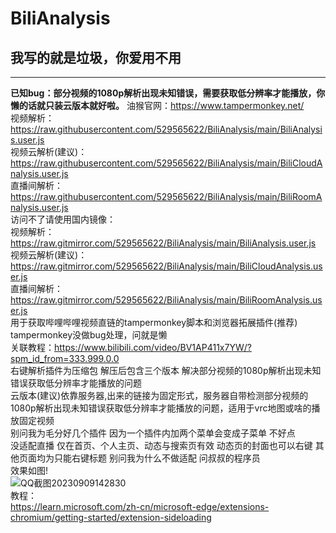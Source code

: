 # BiliAnalysis
## **我写的就是垃圾，你爱用不用**
***
**已知bug：部分视频的1080p解析出现未知错误，需要获取低分辨率才能播放，你懒的话就只装云版本就好啦。**
油猴官网：https://www.tampermonkey.net/<br>
视频解析：https://raw.githubusercontent.com/529565622/BiliAnalysis/main/BiliAnalysis.user.js<br>
视频云解析(建议)：https://raw.githubusercontent.com/529565622/BiliAnalysis/main/BiliCloudAnalysis.user.js<br>
直播间解析：https://raw.githubusercontent.com/529565622/BiliAnalysis/main/BiliRoomAnalysis.user.js<br>
访问不了请使用国内镜像：<br>
视频解析：https://raw.gitmirror.com/529565622/BiliAnalysis/main/BiliAnalysis.user.js<br>
视频云解析(建议)：https://raw.gitmirror.com/529565622/BiliAnalysis/main/BiliCloudAnalysis.user.js<br>
直播间解析：https://raw.gitmirror.com/529565622/BiliAnalysis/main/BiliRoomAnalysis.user.js<br>
用于获取哔哩哔哩视频直链的tampermonkey脚本和浏览器拓展插件(推荐)<br>
tampermonkey没做bug处理，问就是懒<br> 
关联教程：https://www.bilibili.com/video/BV1AP411x7YW/?spm_id_from=333.999.0.0<br>
右键解析插件为压缩包 解压后包含三个版本 解决部分视频的1080p解析出现未知错误获取低分辨率才能播放的问题 <br>
云版本(建议)依靠服务器,出来的链接为固定形式，服务器自带检测部分视频的1080p解析出现未知错误获取低分辨率才能播放的问题，适用于vrc地图或啥的播放固定视频 <br>
别问我为毛分好几个插件 因为一个插件内加两个菜单会变成子菜单 不好点<br>
没适配直播 仅在首页、个人主页、动态与搜索页有效 动态页的封面也可以右键 其他页面均为只能右键标题 别问我为什么不做适配 问叔叔的程序员<br>
效果如图!<br>
![QQ截图20230909142830](https://github.com/529565622/BiliAnalysis/assets/70092715/27911680-9d0f-4f84-b849-22165381f6fa) <br>
教程：<br>
https://learn.microsoft.com/zh-cn/microsoft-edge/extensions-chromium/getting-started/extension-sideloading
